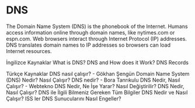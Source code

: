 # DNS
The Domain Name System (DNS) is the phonebook of the Internet. Humans access information online through domain names, like nytimes.com or espn.com. Web browsers interact through Internet Protocol (IP) addresses. DNS translates domain names to IP addresses so browsers can load Internet resources.

<ResourceGroupTitle>İngilizce Kaynaklar</ResourceGroupTitle>
<BadgeLink colorScheme='yellow' badgeText='Read' href='https://www.cloudflare.com/en-gb/learning/dns/what-is-dns/'>What is DNS?</BadgeLink>
<BadgeLink badgeText='Watch' href='https://www.youtube.com/watch?v=Wj0od2ag5sk'>DNS and How does it Work?</BadgeLink>
<BadgeLink badgeText='Watch' href='https://www.youtube.com/watch?v=7lxgpKh_fRY'>DNS Records</BadgeLink>

<ResourceGroupTitle>Türkçe Kaynaklar</ResourceGroupTitle>
<BadgeLink badgeText='Oku' href='https://medium.com/@gokhansengun/dns-nas%C4%B1l-%C3%A7al%C4%B1%C5%9F%C4%B1r-98c61cf36f0b/?ref=yazilimcininyolharitasi.com'>DNS nasıl çalışır? - Gökhan Şengün</BadgeLink>
<BadgeLink badgeText='Oku' href='https://www.dijitalzade.com/dns-nedir/?ref=yazilimcininyolharitasi.com'>Domain Name System (DNS) Nedir? Nasıl Çalışır?</BadgeLink>
<BadgeLink badgeText='Oku' href='https://bora.sh/dns-nedir-nasil-calisir/?ref=yazilimcininyolharitasi.com'>DNS nedir? - Bora Tanrıkulu</BadgeLink>
<BadgeLink badgeText='Oku' href='https://www.webtekno.com/dns-nedir-h97501.html?ref=yazilimcininyolharitasi.com'>DNS Nedir, Nasıl Çalışır? - Webtekno</BadgeLink>
<BadgeLink badgeText='Oku' href='https://www.hosting.com.tr/blog/dns?ref=yazilimcininyolharitasi.com'>DNS Nedir, Ne İşe Yarar? Nasıl Değiştirilir?</BadgeLink>
<BadgeLink badgeText='Oku' href='https://www.karel.com.tr/blog/dns-nedir-nasil-calisir-dns-ile-ilgili-bilmeniz-gereken-tum-bilgiler'>DNS Nedir, Nasıl Çalışır? DNS ile İlgili Bilmeniz Gereken Tüm Bilgiler</BadgeLink>
<BadgeLink badgeText='Oku' href='https://kerteriz.net/dns-nedir-ve-nasil-calisir/?ref=yazilimcininyolharitasi.com'>DNS Nedir ve Nasıl Çalışır? ISS ler DNS Sunucularını Nasıl Engeller?</BadgeLink>
